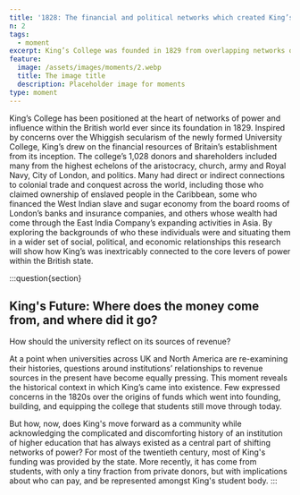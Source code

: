 ```yaml
---
title: '1828: The financial and political networks which created King’s'
n: 2
tags:
  - moment
excerpt: King’s College was founded in 1829 from overlapping networks of institutional power in Britain, which connected politics and the City of London
feature:
  image: /assets/images/moments/2.webp
  title: The image title
  description: Placeholder image for moments
type: moment
---
```


King’s College has been positioned at the heart of networks of power and influence within the British world ever since its foundation in 1829. Inspired by concerns over the Whiggish secularism of the newly formed University College, King’s drew on the financial resources of Britain’s establishment from its inception. The college’s 1,028 donors and shareholders included many from the highest echelons of the aristocracy, church, army and Royal Navy, City of London, and politics. Many had direct or indirect connections to colonial trade and conquest across the world, including those who claimed ownership of enslaved people in the Caribbean, some who financed the West Indian slave and sugar economy from the board rooms of London’s banks and insurance companies, and others whose wealth had come through the East India Company’s expanding activities in Asia. By exploring the backgrounds of who these individuals were and situating them in a wider set of social, political, and economic relationships this research will show how King’s was inextricably connected to the core levers of power within the British state.

:::question{section}

## King's Future: Where does the money come from, and where did it go?

How should the university reflect on its sources of revenue?

At a point when universities across UK and North America are re-examining their histories, questions around institutions’ relationships to revenue sources in the present have become equally pressing. This moment reveals the historical context in which King’s came into existence. Few expressed concerns in the 1820s over the origins of funds which went into founding, building, and equipping the college that students still move through today.

But how, now, does King's move forward as a community while acknowledging the complicated and discomforting history of an institution of higher education that has always existed as a central part of shifting networks of power? For most of the twentieth century, most of King's funding was provided by the state. More recently, it has come from students, with only a tiny fraction from private donors, but with implications about who can pay, and be represented amongst King's student body.
:::
